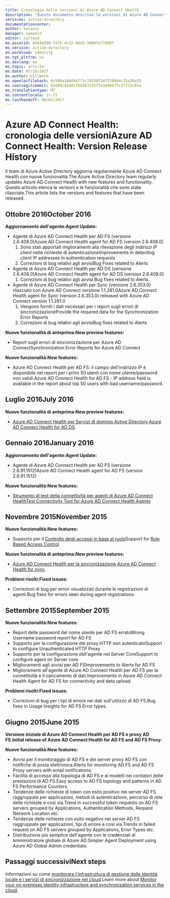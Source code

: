 ```yaml
---
title: Cronologia delle versioni di Azure AD Connect Health
description: "Questo documento descrive le versioni di Azure AD Connect Health e ciò che includono."
services: active-directory
documentationcenter: 
author: karavar
manager: samueld
editor: curtand
ms.assetid: 8dd4e998-747b-4c52-b8d3-3900fe77d88f
ms.service: active-directory
ms.workload: identity
ms.tgt_pltfrm: na
ms.devlang: na
ms.topic: article
ms.date: 07/18/2017
ms.author: billmath
ms.openlocfilehash: 6c990a184d44771c78330f54f518bb4c35a36a35
ms.sourcegitcommit: 02e69c4a9d17645633357fe3d46677c2ff22c85a
ms.translationtype: MT
ms.contentlocale: it-IT
ms.lasthandoff: 08/03/2017
---
```

# <a name="azure-ad-connect-health-version-release-history"></a><span data-ttu-id="f650e-103">Azure AD Connect Health: cronologia delle versioni</span><span class="sxs-lookup"><span data-stu-id="f650e-103">Azure AD Connect Health: Version Release History</span></span>
<span data-ttu-id="f650e-104">Il team di Azure Active Directory aggiorna regolarmente Azure AD Connect Health con nuove funzionalità.</span><span class="sxs-lookup"><span data-stu-id="f650e-104">The Azure Active Directory team regularly updates Azure AD Connect Health with new features and functionality.</span></span> <span data-ttu-id="f650e-105">Questo articolo elenca le versioni e le funzionalità che sono state rilasciate.</span><span class="sxs-lookup"><span data-stu-id="f650e-105">This article lists the versions and features that have been released.</span></span>

## <a name="october-2016"></a><span data-ttu-id="f650e-106">Ottobre 2016</span><span class="sxs-lookup"><span data-stu-id="f650e-106">October 2016</span></span>
<span data-ttu-id="f650e-107">**Aggiornamento dell'agente:**</span><span class="sxs-lookup"><span data-stu-id="f650e-107">**Agent Update:**</span></span>

* <span data-ttu-id="f650e-108">Agente di Azure AD Connect Health per AD FS \(versione 2.6.408.0\)</span><span class="sxs-lookup"><span data-stu-id="f650e-108">Azure AD Connect Health agent for AD FS \(version 2.6.408.0\)</span></span>
  1. <span data-ttu-id="f650e-109">Sono stati apportati miglioramenti alla rilevazione degli indirizzi IP client nelle richieste di autenticazione</span><span class="sxs-lookup"><span data-stu-id="f650e-109">Improvements in detecting client IP addresses in authentication requests</span></span>
  2. <span data-ttu-id="f650e-110">Correzioni di bug relativi agli avvisi</span><span class="sxs-lookup"><span data-stu-id="f650e-110">Bug Fixes related to Alerts</span></span>
* <span data-ttu-id="f650e-111">Agente di Azure AD Connect Health per AD DS (versione 2.6.408.0)</span><span class="sxs-lookup"><span data-stu-id="f650e-111">Azure AD Connect Health agent for AD DS (version 2.6.408.0)</span></span>
  1. <span data-ttu-id="f650e-112">Correzioni di bug relativi agli avvisi.</span><span class="sxs-lookup"><span data-stu-id="f650e-112">Bug fixes related to Alerts.</span></span>
* <span data-ttu-id="f650e-113">Agente di Azure AD Connect Health per Sync (versione 2.6.353.0) rilasciato con Azure AD Connect versione 1.1.281.0</span><span class="sxs-lookup"><span data-stu-id="f650e-113">Azure AD Connect Health agent for Sync (version 2.6.353.0) released with Azure AD Connect version 1.1.281.0</span></span>
  1. <span data-ttu-id="f650e-114">Vengono forniti i dati necessari per i report sugli errori di sincronizzazione</span><span class="sxs-lookup"><span data-stu-id="f650e-114">Provide the required data for the Synchronization Error Reports</span></span>
  2. <span data-ttu-id="f650e-115">Correzioni di bug relativi agli avvisi</span><span class="sxs-lookup"><span data-stu-id="f650e-115">Bug fixes related to Alerts</span></span>

<span data-ttu-id="f650e-116">**Nuove funzionalità di anteprima:**</span><span class="sxs-lookup"><span data-stu-id="f650e-116">**New preview features:**</span></span>

* <span data-ttu-id="f650e-117">Report sugli errori di sincronizzazione per Azure AD Connect</span><span class="sxs-lookup"><span data-stu-id="f650e-117">Synchronization Error Reports for Azure AD Connect</span></span>

<span data-ttu-id="f650e-118">**Nuove funzionalità:**</span><span class="sxs-lookup"><span data-stu-id="f650e-118">**New features:**</span></span>

* <span data-ttu-id="f650e-119">Azure AD Connect Health per AD FS: il campo dell'indirizzo IP è disponibile nel report per i primi 50 utenti con nome utente/password non validi.</span><span class="sxs-lookup"><span data-stu-id="f650e-119">Azure AD Connect Health for AD FS - IP address field is available in the report about top 50 users with bad username/password.</span></span>

## <a name="july-2016"></a><span data-ttu-id="f650e-120">Luglio 2016</span><span class="sxs-lookup"><span data-stu-id="f650e-120">July 2016</span></span>
<span data-ttu-id="f650e-121">**Nuove funzionalità di anteprima:**</span><span class="sxs-lookup"><span data-stu-id="f650e-121">**New preview features:**</span></span>

* <span data-ttu-id="f650e-122">[Azure AD Connect Health per Servizi di dominio Active Directory](active-directory-aadconnect-health-adds.md).</span><span class="sxs-lookup"><span data-stu-id="f650e-122">[Azure AD Connect Health for AD DS](active-directory-aadconnect-health-adds.md).</span></span>

## <a name="january-2016"></a><span data-ttu-id="f650e-123">Gennaio 2016</span><span class="sxs-lookup"><span data-stu-id="f650e-123">January 2016</span></span>
<span data-ttu-id="f650e-124">**Aggiornamento dell'agente:**</span><span class="sxs-lookup"><span data-stu-id="f650e-124">**Agent Update:**</span></span>

* <span data-ttu-id="f650e-125">Agente di Azure AD Connect Health per AD FS (versione 2.6.91.1512)</span><span class="sxs-lookup"><span data-stu-id="f650e-125">Azure AD Connect Health agent for AD FS (version 2.6.91.1512)</span></span>

<span data-ttu-id="f650e-126">**Nuove funzionalità:**</span><span class="sxs-lookup"><span data-stu-id="f650e-126">**New features:**</span></span>

* [<span data-ttu-id="f650e-127">Strumento di test della connettività per agenti di Azure AD Connect Health</span><span class="sxs-lookup"><span data-stu-id="f650e-127">Test Connectivity Tool for Azure AD Connect Health Agents</span></span>](active-directory-aadconnect-health-agent-install.md#test-connectivity-to-azure-ad-connect-health-service)

## <a name="november-2015"></a><span data-ttu-id="f650e-128">Novembre 2015</span><span class="sxs-lookup"><span data-stu-id="f650e-128">November 2015</span></span>
<span data-ttu-id="f650e-129">**Nuove funzionalità:**</span><span class="sxs-lookup"><span data-stu-id="f650e-129">**New features:**</span></span>

* <span data-ttu-id="f650e-130">Supporto per il [Controllo degli accessi in base al ruolo](active-directory-aadconnect-health-operations.md#manage-access-with-role-based-access-control)</span><span class="sxs-lookup"><span data-stu-id="f650e-130">Support for [Role Based Access Control](active-directory-aadconnect-health-operations.md#manage-access-with-role-based-access-control)</span></span>

<span data-ttu-id="f650e-131">**Nuove funzionalità di anteprima:**</span><span class="sxs-lookup"><span data-stu-id="f650e-131">**New preview features:**</span></span>

* <span data-ttu-id="f650e-132">[Azure AD Connect Health per la sincronizzazione](active-directory-aadconnect-health-sync.md).</span><span class="sxs-lookup"><span data-stu-id="f650e-132">[Azure AD Connect Health for sync](active-directory-aadconnect-health-sync.md).</span></span>

<span data-ttu-id="f650e-133">**Problemi risolti:**</span><span class="sxs-lookup"><span data-stu-id="f650e-133">**Fixed issues:**</span></span>

* <span data-ttu-id="f650e-134">Correzioni di bug per errori visualizzati durante le registrazioni di agenti.</span><span class="sxs-lookup"><span data-stu-id="f650e-134">Bug fixes for errors seen during agent registrations.</span></span>

## <a name="september-2015"></a><span data-ttu-id="f650e-135">Settembre 2015</span><span class="sxs-lookup"><span data-stu-id="f650e-135">September 2015</span></span>
<span data-ttu-id="f650e-136">**Nuove funzionalità:**</span><span class="sxs-lookup"><span data-stu-id="f650e-136">**New features:**</span></span>

* <span data-ttu-id="f650e-137">Report delle password del nome utente per AD FS errato</span><span class="sxs-lookup"><span data-stu-id="f650e-137">Wrong Username password report for AD FS</span></span>
* <span data-ttu-id="f650e-138">Supporto per la configurazione del proxy HTTP non autenticato</span><span class="sxs-lookup"><span data-stu-id="f650e-138">Support to configure Unauthenticated HTTP Proxy</span></span>
* <span data-ttu-id="f650e-139">Supporto per la configurazione dell'agente nel Server Core</span><span class="sxs-lookup"><span data-stu-id="f650e-139">Support to configure agent on Server core</span></span>
* <span data-ttu-id="f650e-140">Miglioramenti agli avvisi per AD FS</span><span class="sxs-lookup"><span data-stu-id="f650e-140">Improvements to Alerts for AD FS</span></span>
* <span data-ttu-id="f650e-141">Miglioramenti all'agente di Azure AD Connect Health per AD FS per la connettività e il caricamento di dati.</span><span class="sxs-lookup"><span data-stu-id="f650e-141">Improvements in Azure AD Connect Health Agent for AD FS for connectivity and data upload.</span></span>

<span data-ttu-id="f650e-142">**Problemi risolti:**</span><span class="sxs-lookup"><span data-stu-id="f650e-142">**Fixed issues:**</span></span>

* <span data-ttu-id="f650e-143">Correzioni di bug per i tipi di errore nei dati sull'utilizzo di AD FS.</span><span class="sxs-lookup"><span data-stu-id="f650e-143">Bug fixes in Usage Insights for AD FS Error types.</span></span>

## <a name="june-2015"></a><span data-ttu-id="f650e-144">Giugno 2015</span><span class="sxs-lookup"><span data-stu-id="f650e-144">June 2015</span></span>
<span data-ttu-id="f650e-145">**Versione iniziale di Azure AD Connect Health per AD FS e proxy AD FS.**</span><span class="sxs-lookup"><span data-stu-id="f650e-145">**Initial release of Azure AD Connect Health for AD FS and AD FS Proxy.**</span></span>

<span data-ttu-id="f650e-146">**Nuove funzionalità:**</span><span class="sxs-lookup"><span data-stu-id="f650e-146">**New features:**</span></span>

* <span data-ttu-id="f650e-147">Avvisi per il monitoraggio di AD FS e dei server proxy AD FS con notifiche di posta elettronica.</span><span class="sxs-lookup"><span data-stu-id="f650e-147">Alerts for monitoring AD FS and AD FS Proxy servers with email notifications.</span></span>
* <span data-ttu-id="f650e-148">Facilità di accesso alla topologia di AD FS e ai modelli nei contatori delle prestazioni di AD FS.</span><span class="sxs-lookup"><span data-stu-id="f650e-148">Easy access to AD FS topology and patterns in AD FS Performance Counters.</span></span>
* <span data-ttu-id="f650e-149">Tendenze delle richieste di token con esito positivo nei server AD FS raggruppate per applicazioni, metodi di autenticazione, percorso di rete delle richieste e così via.</span><span class="sxs-lookup"><span data-stu-id="f650e-149">Trend in successful token requests on AD FS servers grouped by Applications, Authentication Methods, Request Network Location etc.</span></span>
* <span data-ttu-id="f650e-150">Tendenze delle richieste con esito negativo nei server AD FS raggruppate per applicazioni, tipi di errore e così via.</span><span class="sxs-lookup"><span data-stu-id="f650e-150">Trends in failed request on AD FS servers grouped by Applications, Error Types etc.</span></span>
* <span data-ttu-id="f650e-151">Distribuzione più semplice dell'agente con le credenziali di amministratore globale di Azure AD.</span><span class="sxs-lookup"><span data-stu-id="f650e-151">Simpler Agent Deployment using Azure AD Global Admin credentials.</span></span>  

## <a name="next-steps"></a><span data-ttu-id="f650e-152">Passaggi successivi</span><span class="sxs-lookup"><span data-stu-id="f650e-152">Next steps</span></span>
<span data-ttu-id="f650e-153">Informazioni su come [monitorare l'infrastruttura di gestione delle identità locale e i servizi di sincronizzazione nel cloud](active-directory-aadconnect-health.md).</span><span class="sxs-lookup"><span data-stu-id="f650e-153">Learn more about [Monitor your on-premises identity infrastructure and synchronization services in the cloud](active-directory-aadconnect-health.md).</span></span>


